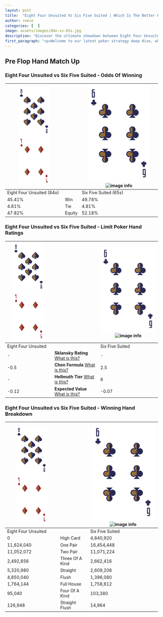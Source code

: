 ```yaml
---
layout: post
title:  "Eight Four Unsuited Vs Six Five Suited | Which Is The Better Hand In Poker? A Complete Guide"
author: reece
categories: [  ]
image: assets/images/84o-vs-65s.jpg
description: "Discover the ultimate showdown between Eight Four Unsuited and Six Five Suited in poker! Uncover the odds, strategies, and scenarios where one hand triumphs over the other. Get ready to up your poker game with this thrilling analysis."
first_paragraph: "<p>Welcome to our latest poker strategy deep dive, where we're pitting two distinct hands against each other in a high-stakes showdown: Eight Four Unsuited vs Six Five Suited.</p><p>In the dynamic world of poker, every decision counts, and knowing which hand holds the upper hand is key to your success at the table.</p><p>In this article, we'll dissect these two hands, explore the scenarios where one dominates the other, and equip you with the knowledge to make strategic choices that can tip the odds in your favor.</p><p>Get ready to unravel the intriguing dynamics of these poker hands and elevate your game to new heights.</p>"
---
```




[comment]: # (sp0)

## Pre Flop Hand Match Up

<div class="table hand-ratings" markdown="1"> 



### Eight Four Unsuited vs Six Five Suited - Odds Of Winning


    
| ![image info](assets/images/hand1/8.png) ![image info](assets/images/hand1/4o.png) |  | ![image info](assets/images/hand2/6.png) ![image info](assets/images/hand2/5s.png) |
| -------- | -------- | -------- |
| Eight Four Unsuited (84o) |  | Six Five Suited (65s) |
| 45.41% | Win | 49.78% |
| 4.81% | Tie | 4.81% |
| 47.82% | Equity | 52.18% |




[comment]: # (sp1)



### Eight Four Unsuited vs Six Five Suited - Limit Poker Hand Ratings


    
| ![image info](assets/images/hand1/8.png) ![image info](assets/images/hand1/4o.png) |  | ![image info](assets/images/hand2/6.png) ![image info](assets/images/hand2/5s.png) |
| -------- | -------- | -------- |
| Eight Four Unsuited |  | Six Five Suited |
| - | **Sklansky Rating** [What is this?](/sklansky-rating-explained) | - |
| -0.5 | **Chen Formula** [What is this?](/chen-formula-explained) | 2.5 |
| - | **Hellmuth Tier** [What is this?](/Hellmuth-tier-explained) | 6 |
| -0.12 | **Expected Value** [What is this?](/expected-value-explained) | -0.07 |




[comment]: # (sp2)



### Eight Four Unsuited vs Six Five Suited - Winning Hand Breakdown


    
| ![image info](assets/images/hand1/8.png) ![image info](assets/images/hand1/4o.png) |  | ![image info](assets/images/hand2/6.png) ![image info](assets/images/hand2/5s.png) |
| -------- | -------- | -------- |
| Eight Four Unsuited |  | Six Five Suited |
| 0 | High Card | 4,840,920 |
| 11,624,040 | One Pair | 16,454,448 |
| 11,052,072 | Two Pair | 11,071,224 |
| 2,492,856 | Three Of A Kind | 2,662,416 |
| 5,320,980 | Straight | 2,609,208 |
| 4,850,040 | Flush | 1,396,080 |
| 1,764,144 | Full House | 1,758,612 |
| 95,040 | Four Of A Kind | 103,380 |
| 126,948 | Straight Flush | 14,964 |




[comment]: # (sp3)



</div>

[comment]: # (sp4)



[comment]: # (sp5)

